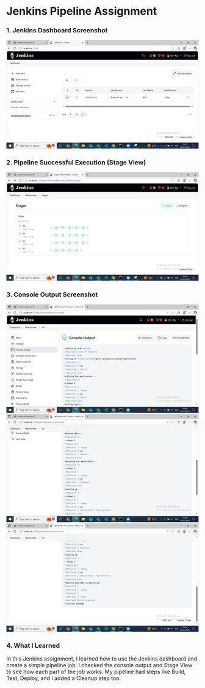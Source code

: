 # Jenkins Pipeline Assignment

### 1. Jenkins Dashboard Screenshot

![Dashboard Screenshot](<Screenshot (25).png>)

### 2. Pipeline Successful Execution (Stage View)

![Stage View](<Screenshot (24).png>)

### 3. Console Output Screenshot

![Console output final 1](<Screenshot (21).png>)
![Console output final 2](<Screenshot (22).png>)
![Console output final 3](<Screenshot (23).png>)


### 4. What I Learned
In this Jenkins assignment, I learned how to use the Jenkins dashboard and create a simple pipeline job. I checked the console output and Stage View to see how each part of the job works. My pipeline had steps like Build, Test, Deploy, and I added a Cleanup step too.